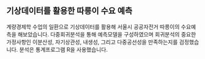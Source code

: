 ## 기상데이터를 활용한 따릉이 수요 예측
계량경제학 수업의 일환으로 기상데이터를 활용해 서울시 공공자전거 따릉이의 수요예측을 해보았습니다. 다중회귀분석을 통해 예측모델을 구성하였으며 회귀분석의 중요한 가정사항인 이분산성, 자기상관성, 내생성, 그리고 다중공선성을 만족하는지를 검정했습니다. 분석은 통계프로그램 R을 사용했습니다.
